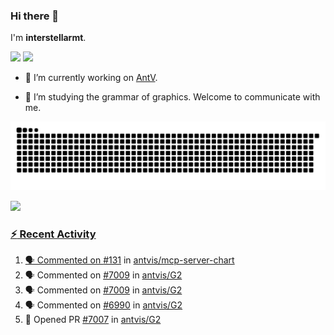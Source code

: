 ### Hi there 👋

I'm **interstellarmt**.

[![](https://img.shields.io/endpoint?url=https://awards.antv.vision/interstellarmt-g2-contributor.json)](https://github.com/antvis/g2)
[![](https://img.shields.io/endpoint?url=https://awards.antv.vision/interstellarmt-gpt-vis-contributor.json)](https://github.com/antvis/gpt-vis)

- 🔭 I’m currently working on [AntV](https://github.com/antvis).

- 📖 I’m studying the grammar of graphics. Welcome to communicate with me.

![](https://raw.githubusercontent.com/interstellarmt/interstellarmt/refs/heads/output/github-contribution-grid-snake.svg)
<div>
  <a href="https://github.com/interstellarmt">
  <img height="180em" src="https://github-readme-stats-eight-theta.vercel.app/api?username=interstellarmt&show_icons=true&include_all_commits=true&count_private=true&theme=tokyonight"/>
</div>
    
### :zap: Recent Activity

<!--START_SECTION:activity-->
1. 🗣 Commented on [#131](https://github.com/antvis/mcp-server-chart/issues/131#issuecomment-3023834545) in [antvis/mcp-server-chart](https://github.com/antvis/mcp-server-chart)
2. 🗣 Commented on [#7009](https://github.com/antvis/G2/pull/7009#issuecomment-3022347891) in [antvis/G2](https://github.com/antvis/G2)
3. 🗣 Commented on [#7009](https://github.com/antvis/G2/pull/7009#issuecomment-3022309347) in [antvis/G2](https://github.com/antvis/G2)
4. 🗣 Commented on [#6990](https://github.com/antvis/G2/issues/6990#issuecomment-3021471641) in [antvis/G2](https://github.com/antvis/G2)
5. 💪 Opened PR [#7007](https://github.com/antvis/G2/pull/7007) in [antvis/G2](https://github.com/antvis/G2)
<!--END_SECTION:activity-->

